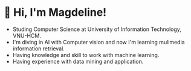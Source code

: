 # 👋 Hi, I'm Magdeline!
- Studing Computer Science at University of Information Technology, VNU-HCM.
- I'm diving in AI with Computer vision and now I'm learning mulimedia information retrieval.
- Having knowledge and skill to work with machine learning.
- Having experience with data mining and application.
